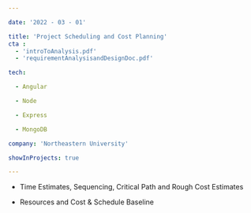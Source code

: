 ```yaml
---

date: '2022 - 03 - 01'

title: 'Project Scheduling and Cost Planning'
cta :
  - 'introToAnalysis.pdf'   
  - 'requirementAnalysisandDesignDoc.pdf'

tech:

  - Angular

  - Node

  - Express

  - MongoDB

company: 'Northeastern University'

showInProjects: true

---
```


 

- Time Estimates, Sequencing, Critical Path and Rough Cost Estimates

- Resources and Cost & Schedule Baseline